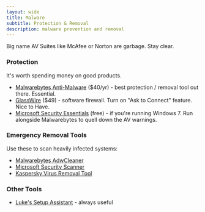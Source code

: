 ```yaml
---
layout: wide
title: Malware
subtitle: Protection & Removal
description: malware prevention and removal
---
```


Big name AV Suites like McAfee or Norton are garbage. Stay clear.

### Protection

It's worth spending money on good products.

- [Malwarebytes Anti-Malware](https://www.malwarebytes.org/antimalware/) ($40/yr) - best protection / removal tool out there. Essential.
- [GlassWire](https://www.glasswire.com/) ($49) - software firewall. Turn on "Ask to Connect" feature. Nice to Have.
- [Microsoft Security Essentials](https://support.microsoft.com/en-us/help/14210/security-essentials-download) (free) - if you're running Windows 7. Run alongside Malwarebytes to quell down the AV warnings.

### Emergency Removal Tools

Use these to scan heavily infected systems:

- [Malwarebytes AdwCleaner](https://www.malwarebytes.com/adwcleaner/)
- [Microsoft Security Scanner](https://www.microsoft.com/security/scanner/en-us/default.aspx)
- [Kaspersky Virus Removal Tool](https://www.kaspersky.com/downloads/thank-you/free-virus-removal-tool?form=1)

### Other Tools

- [Luke's Setup Assistant](http://setupassistant.org) - always useful
